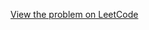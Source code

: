 [View the problem on LeetCode](https://leetcode.com/problems/prime-number-of-set-bits-in-binary-representation/)

